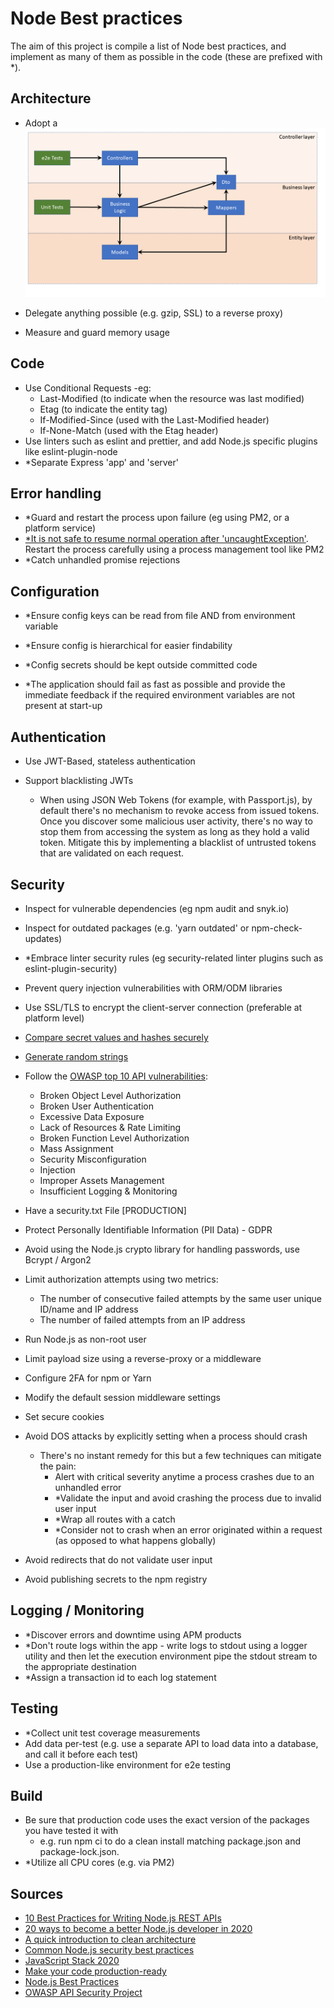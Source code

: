 # Node Best practices

The aim of this project is compile a list of Node best practices, and implement as many of them as possible in the code (these are prefixed with *).



## Architecture

- Adopt a !['clean' architecture](https://github.com/ireoostacchini/demo20.api.node/blob/master/docs/demo20.node.api.png)

- Delegate anything possible (e.g. gzip, SSL) to a reverse proxy)
- Measure and guard memory usage



## Code

- Use Conditional Requests -eg:
  - Last-Modified (to indicate when the resource was last modified)
  - Etag (to indicate the entity tag)
  - If-Modified-Since (used with the Last-Modified header)
  - If-None-Match (used with the Etag header)
- Use linters such as eslint and prettier, and add Node.js specific plugins like eslint-plugin-node
- *Separate Express 'app' and 'server'



## Error handling

- *Guard and restart the process upon failure (eg using PM2, or a platform service)
- [*It is not safe to resume normal operation after 'uncaughtException'](https://nodejs.org/api/process.html#process_warning_using_uncaughtexception_correctly). Restart the process carefully using a process management tool like PM2
- *Catch unhandled promise rejections



## Configuration

- *Ensure config keys can be read from file AND from environment variable

- *Ensure config is hierarchical for easier findability

- *Config secrets should be kept outside committed code

- *The application should fail as fast as possible and provide the immediate feedback if the required environment variables are not present at start-up



## Authentication

- Use JWT-Based, stateless authentication

- Support blacklisting JWTs
  - When using JSON Web Tokens (for example, with Passport.js), by default there's no mechanism to revoke access from issued tokens. Once you discover some malicious user activity, there's no way to stop them from accessing the system as long as they hold a valid token. Mitigate this by implementing a blacklist of untrusted tokens that are validated on each request.



## Security

- Inspect for vulnerable dependencies (eg npm audit and snyk.io)

- Inspect for outdated packages (e.g. 'yarn outdated' or npm-check-updates)

- *Embrace linter security rules (eg security-related linter plugins such as eslint-plugin-security)

- Prevent query injection vulnerabilities with ORM/ODM libraries

- Use SSL/TLS to encrypt the client-server connection (preferable at platform level)

- [Compare secret values and hashes securely](https://stackoverflow.com/questions/31095905/whats-the-difference-between-a-secure-compare-and-a-simple) 
- [Generate random strings](https://futurestud.io/tutorials/generate-a-random-string-in-node-js-or-javascript)
- Follow the [OWASP top 10 API vulnerabilities](https://owasp.org/www-project-api-security/):

  - Broken Object Level Authorization
  - Broken User Authentication
  - Excessive Data Exposure
  - Lack of Resources & Rate Limiting
  - Broken Function Level Authorization
  - Mass Assignment
  - Security Misconfiguration
  - Injection
  - Improper Assets Management
  - Insufficient Logging & Monitoring

- Have a security.txt File [PRODUCTION]

- Protect Personally Identifiable Information (PII Data) - GDPR

- Avoid using the Node.js crypto library for handling passwords, use Bcrypt /  Argon2

- Limit authorization attempts using two metrics:
  - The number of consecutive failed attempts by the same user unique ID/name and IP address
  - The number of failed attempts from an IP address

- Run Node.js as non-root user

- Limit payload size using a reverse-proxy or a middleware

- Configure 2FA for npm or Yarn

- Modify the default session middleware settings

- Set secure cookies

- Avoid DOS attacks by explicitly setting when a process should crash
  - There's no instant remedy for this but a few techniques can mitigate the pain:
    - Alert with critical severity anytime a process crashes due to an unhandled error
    - *Validate the input and avoid crashing the process due to invalid user input
    - *Wrap all routes with a catch
    - *Consider not to crash when an error originated within a request (as opposed to what happens globally)

- Avoid redirects that do not validate user input

- Avoid publishing secrets to the npm registry



## Logging / Monitoring

- *Discover errors and downtime using APM products
- *Don't route logs within the app - write logs to stdout using a logger utility and then let the execution environment pipe the stdout stream to the appropriate destination
- *Assign a transaction id to each log statement



## Testing

- *Collect unit test coverage measurements
- Add data per-test (e.g. use a separate API to load data into a database, and call it before each test)
- Use a production-like environment for e2e testing



## Build

- Be sure that production code uses the exact version of the packages you have tested it with
  - e.g. run npm ci to do a clean install matching package.json and package-lock.json.
- *Utilize all CPU cores (e.g. via PM2)



## Sources

- [10 Best Practices for Writing Node.js REST APIs](https://blog.risingstack.com/10-best-practices-for-writing-node-js-rest-apis/)
- [20 ways to become a better Node.js developer in 2020](https://medium.com/@me_37286/20-ways-to-become-a-better-node-js-developer-in-2020-d6bd73fcf424)
- [A quick introduction to clean architecture](https://www.freecodecamp.org/news/a-quick-introduction-to-clean-architecture-990c014448d2/)
- [Common Node.js security best practices](https://github.com/goldbergyoni/nodebestpractices/blob/master/sections/security/commonsecuritybestpractices.md)
- [JavaScript Stack 2020](https://gregberge.com/blog/javascript-stack-2020)
- [Make your code production-ready](https://github.com/goldbergyoni/nodebestpractices/blob/master/sections/production/productioncode.md)
- [Node.js Best Practices](https://github.com/goldbergyoni/nodebestpractices)
- [OWASP API Security Project](https://owasp.org/www-project-api-security/)



